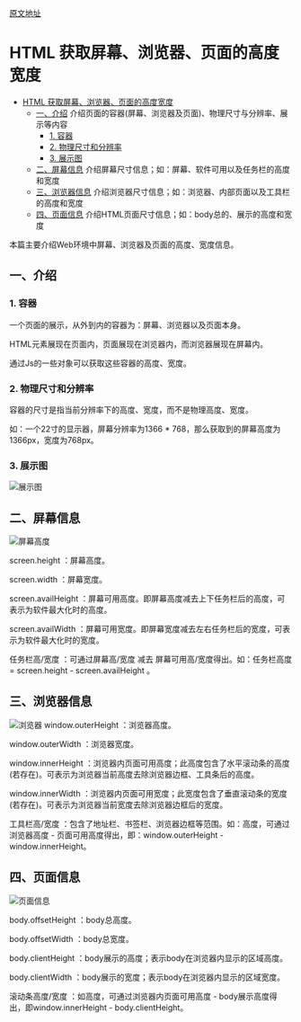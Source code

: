 [原文地址](https://www.cnblogs.com/chris-oil/p/6662894.html)

# HTML 获取屏幕、浏览器、页面的高度宽度

<!-- TOC -->

- [HTML 获取屏幕、浏览器、页面的高度宽度](#html-获取屏幕浏览器页面的高度宽度)
    - [一、介绍](#一介绍) 介绍页面的容器(屏幕、浏览器及页面)、物理尺寸与分辨率、展示等内容
        - [1. 容器](#1-容器)
        - [2. 物理尺寸和分辨率](#2-物理尺寸和分辨率)
        - [3. 展示图](#3-展示图)
    - [二、屏幕信息](#二屏幕信息) 介绍屏幕尺寸信息；如：屏幕、软件可用以及任务栏的高度和宽度
    - [三、浏览器信息](#三浏览器信息) 介绍浏览器尺寸信息；如：浏览器、内部页面以及工具栏的高度和宽度
    - [四、页面信息](#四页面信息) 介绍HTML页面尺寸信息；如：body总的、展示的高度和宽度

<!-- /TOC -->

本篇主要介绍Web环境中屏幕、浏览器及页面的高度、宽度信息。

## 一、介绍
### 1. 容器
一个页面的展示，从外到内的容器为：屏幕、浏览器以及页面本身。

HTML元素展现在页面内，页面展现在浏览器内，而浏览器展现在屏幕内。

通过Js的一些对象可以获取这些容器的高度、宽度。

 

### 2. 物理尺寸和分辨率
容器的尺寸是指当前分辨率下的高度、宽度，而不是物理高度、宽度。

如：一个22寸的显示器，屏幕分辨率为1366 * 768，那么获取到的屏幕高度为1366px，宽度为768px。

### 3. 展示图
![展示图](https://images2015.cnblogs.com/blog/153475/201512/153475-20151222173139109-87271821.png)


## 二、屏幕信息
![屏幕高度](https://images2015.cnblogs.com/blog/153475/201512/153475-20151231161329104-781827200.png)

screen.height ：屏幕高度。

screen.width ：屏幕宽度。

screen.availHeight ：屏幕可用高度。即屏幕高度减去上下任务栏后的高度，可表示为软件最大化时的高度。

screen.availWidth ：屏幕可用宽度。即屏幕宽度减去左右任务栏后的宽度，可表示为软件最大化时的宽度。

任务栏高/宽度 ：可通过屏幕高/宽度 减去 屏幕可用高/宽度得出。如：任务栏高度 = screen.height - screen.availHeight 。

 

## 三、浏览器信息
![浏览器](https://images2015.cnblogs.com/blog/153475/201512/153475-20151231163332870-1588713430.png)
window.outerHeight ：浏览器高度。

window.outerWidth ：浏览器宽度。

window.innerHeight ：浏览器内页面可用高度；此高度包含了水平滚动条的高度(若存在)。可表示为浏览器当前高度去除浏览器边框、工具条后的高度。

window.innerWidth ：浏览器内页面可用宽度；此宽度包含了垂直滚动条的宽度(若存在)。可表示为浏览器当前宽度去除浏览器边框后的宽度。

工具栏高/宽度 ：包含了地址栏、书签栏、浏览器边框等范围。如：高度，可通过浏览器高度 - 页面可用高度得出，即：window.outerHeight - window.innerHeight。


## 四、页面信息
![页面信息](https://images2015.cnblogs.com/blog/153475/201512/153475-20151231171044510-8761357.png)

body.offsetHeight ：body总高度。

body.offsetWidth ：body总宽度。

body.clientHeight ：body展示的高度；表示body在浏览器内显示的区域高度。

body.clientWidth ：body展示的宽度；表示body在浏览器内显示的区域宽度。

滚动条高度/宽度 ：如高度，可通过浏览器内页面可用高度 - body展示高度得出，即window.innerHeight - body.clientHeight。
